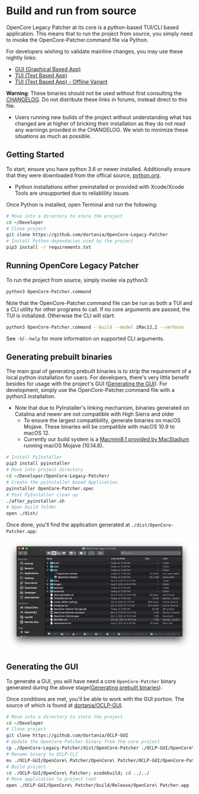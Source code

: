 # Build and run from source

OpenCore Legacy Patcher at its core is a python-based TUI/CLI based application. This means that to run the project from source, you simply need to invoke the OpenCore-Patcher.command file via Python.

For developers wishing to validate mainline changes, you may use these nightly links:

* [GUI (Graphical Based App)](https://nightly.link/dortania/OpenCore-Legacy-Patcher/workflows/build-gui/main/OpenCore-Patcher-GUI.app.zip)
* [TUI (Text Based App)](https://nightly.link/dortania/OpenCore-Legacy-Patcher/workflows/build-app/main/OpenCore-Patcher-TUI.app.zip)
* [TUI (Text Based App) - Offline Variant](https://nightly.link/dortania/OpenCore-Legacy-Patcher/workflows/build-app/main/OpenCore-Patcher-TUI-Offline.app.zip)

**Warning**: These binaries should not be used without first consulting the [CHANGELOG](./CHANGELOG.md). Do not distribute these links in forums, instead direct to this file.

* Users running new builds of the project without understanding what has changed are at higher of bricking their installation as they do not read any warnings provided in the CHANGELOG. We wish to minimize these situations as much as possible.

## Getting Started

To start, ensure you have python 3.6 or newer installed. Additionally ensure that they were downloaded from the offical source, [python.org](https://www.python.org/downloads/macos/).

* Python installations either preinstalled or provided with Xcode/Xcode Tools are unsupported due to reliablility issues

Once Python is installed, open Terminal and run the following:

```sh
# Move into a directory to store the project
cd ~/Developer
# Clone project
git clone https://github.com/dortania/OpenCore-Legacy-Patcher
# Install Python dependacies used by the project
pip3 install -r requirements.txt
```

## Running OpenCore Legacy Patcher

To run the project from source, simply invoke via python3:

```sh
python3 OpenCore-Patcher.command
```

Note that the OpenCore-Patcher.command file can be run as both a TUI and a CLI utility for other programs to call. If no core arguments are passed, the TUI is initialized. Otherwise the CLI will start:

```sh
python3 OpenCore-Patcher.command --build --model iMac12,2 --verbose
```

See `-h`/`--help` for more information on supported CLI arguments.

## Generating prebuilt binaries

The main goal of generating prebuilt binaries is to strip the requirement of a local python installation for users. For developers, there's very little benefit besides for usage with the project's GUI ([Generating the GUI](#generating-the-gui)). For development, simply use the OpenCore-Patcher.command file with a python3 installation.

* Note that due to PyInstaller's linking mechanism, binaries generated on Catalina and newer are not compatible with High Sierra and older
  * To ensure the largest compatibility, generate binaries on macOS Mojave. These binaries will be compatible with macOS 10.9 to macOS 12.
  * Currently our build system is a [Macmini8,1 provided by MacStadium](https://www.macstadium.com/opensource) running macOS Mojave (10.14.6).

```sh
# Install PyInstaller
pip3 install pyinstaller
# Move into project directory
cd ~/Developer/OpenCore-Legacy-Patcher/
# Create the pyinstaller based Application
pyinstaller OpenCore-Patcher.spec
# Post PyInstaller clean up
./after_pyinstaller.sh
# Open build folder
open ./dist/
```

Once done, you'll find the application generated at `./dist/OpenCore-Patcher.app`:

![](./images/build-dist.png)

## Generating the GUI

To generate a GUI, you will have need a core `OpenCore-Patcher` binary generated during the above stage([Generating prebuilt binaries](#generating-prebuilt-binaries)).

Once conditions are met, you'll be able to work with the GUI portion. The source of which is found at [dortania/OCLP-GUI](https://github.com/dortania/OCLP-GUI).

```sh
# Move into a directory to store the project
cd ~/Developer
# Clone project
git clone https://github.com/dortania/OCLP-GUI
# Update the OpenCore-Patcher binary from the core project
cp ./OpenCore-Legacy-Patcher/dist/OpenCore-Patcher ./OCLP-GUI/OpenCore\ Patcher/OpenCore\ Patcher/
# Rename binary to OCLP-CLI
mv ./OCLP-GUI/OpenCore\ Patcher/OpenCore\ Patcher/OCLP-GUI/OpenCore-Patcher ./OCLP-GUI/OpenCore\ Patcher/OpenCore\ Patcher/OCLP-GUI/OCLP-CLI
# Build project
cd ./OCLP-GUI/OpenCore\ Patcher; xcodebuild; cd ../../
# Move application to project root
open ./OCLP-GUI/OpenCore\ Patcher/build/Release/OpenCore\ Patcher.app
```